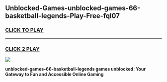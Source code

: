 
## Unblocked-Games-unblocked-games-66-basketball-legends-Play-Free-fql07
<h3>
<a href="https://premium76.site?title=unblocked-games-66-basketball-legends&ref=10A">CLICK TO PLAY</a></h3>
<hr>

<h3>
<a href="https://premium76.site?title=unblocked-games-66-basketball-legends&ref=10A">CLICK 2 PLAY</a>
  
</h3>

<a href="https://premium76.site?title=unblocked-games-66-basketball-legends&ref=10A"><img src="https://clearcache.store/games.png"></a>


**unblocked-games-66-basketball-legends games unblocked: Your Gateway to Fun and Accessible Online Gaming**
